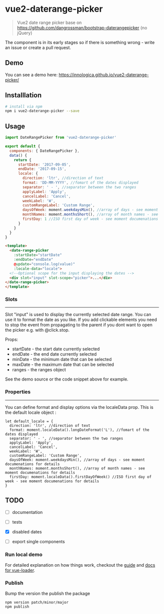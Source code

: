 # vue2-daterange-picker

> Vue2 date range picker base on https://github.com/dangrossman/bootstrap-daterangepicker (no jQuery)

The component is in its early stages so if there is something wrong - write an issue or create a pull request.

## Demo
You can see a demo here: 
https://innologica.github.io/vue2-daterange-picker/

## Installlation

``` bash
# install via npm
npm i vue2-daterange-picker --save
```

## Usage

```javascript
import DateRangePicker from 'vue2-daterange-picker'

export default {
  components: { DateRangePicker },
  data() {
    return {
      startDate: '2017-09-05',
      endDate: '2017-09-15',
      locale: {
        direction: 'ltr', //direction of text
        format: 'DD-MM-YYYY', //fomart of the dates displayed
        separator: ' - ', //separator between the two ranges
        applyLabel: 'Apply',
        cancelLabel: 'Cancel',
        weekLabel: 'W',
        customRangeLabel: 'Custom Range',
        daysOfWeek: moment.weekdaysMin(), //array of days - see moment documenations for details
        monthNames: moment.monthsShort(), //array of month names - see moment documenations for details
        firstDay: 1 //ISO first day of week - see moment documenations for details
      }
    }
  }
}
```

```html
<template>
  <date-range-picker 
    :startDate="startDate" 
    :endDate="endDate" 
    @update="console.log(value)"
    :locale-data="locale">
  <!--Optional scope for the input displaying the dates -->
  <div slot="input" slot-scope="picker">...</div>
</date-range-picker>
</template>
```
### Slots
-------
Slot "input" is used to display the currently selected date range. You can use it to format the date as you like. If you add clickable elements you need to stop the event from propagating to the parent if you dont want to open the picker e.g. with @click.stop.

Props: 
- startDate - the start date currently selected
- endDate - the end date currently selected
- minDate - the minimum date that can be selected
- maxDate - the maximum date that can be selected
- ranges - the ranges object

See the demo source or the code snippet above for example.

### Properties
-------
 You can define format and display options via the localeData prop. This is the default locale
 object :
 
```
let default_locale = {
  direction: 'ltr', //direction of text
  format: moment.localeData().longDateFormat('L'), //fomart of the dates displayed
  separator: ' - ', //separator between the two ranges
  applyLabel: 'Apply',
  cancelLabel: 'Cancel',
  weekLabel: 'W',
  customRangeLabel: 'Custom Range',
  daysOfWeek: moment.weekdaysMin(), //array of days - see moment documenations for details
  monthNames: moment.monthsShort(), //array of month names - see moment documenations for details
  firstDay: moment.localeData().firstDayOfWeek() //ISO first day of week - see moment documenations for details
}
```

## TODO

- [ ] documentation
- [ ] tests
- [x] disabled dates
- [ ] export single components


### Run local demo

For detailed explanation on how things work, checkout the [guide](http://vuejs-templates.github.io/webpack/) and [docs for vue-loader](http://vuejs.github.io/vue-loader).

### Publish
Bump the version the publish the package
```
npm version patch/minor/major
npm publish
```
